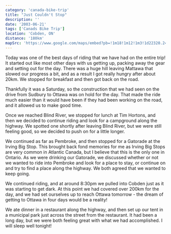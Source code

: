 ```yaml
---
category: 'canada-bike-trip'
title: "Just Couldn't Stop"
description: ''
date: '2003-06-21'
tags: ['Canads Bike Trip']
location: 'Cobden, ON'
distance: '180km'
mapSrc: 'https://www.google.com/maps/embed?pb=!1m18!1m12!1m3!1d22320.2415636806!2d-76.90194777593157!3d45.63012971259304!2m3!1f0!2f0!3f0!3m2!1i1024!2i768!4f13.1!3m3!1m2!1s0x4cd168c60e928e89%3A0x8d30ceaf32c18fab!2sCobden%2C%20ON!5e0!3m2!1sen!2sca!4v1609177210130!5m2!1sen!2sca'
---
```

Today was one of the best days of riding that we have had on the entire trip! It started out like most other days with us getting up, packing away the gear and setting out for the day. There was a huge hill leaving Mattawa that slowed our progress a bit, and as a result I got really hungry after about 20km.&nbsp;We stopped for breakfast and then got back on the road.

Thankfully it was a Saturday, so the construction that we had seen on the drive from Sudbury to Ottawa was on hold for the day. That made the ride much easier than it would have been if they had been working on the road, and it allowed us to make good time.

Once we reached Blind River, we stopped for lunch at Tim Hortons, and then we decided to continue riding and look for a campground along the highway. We spotted one shortly after leaving Blind River, but we were still feeling good, so we decided to push on for a little longer.

We continued as far as Pembroke, and then stopped for a Gatorade at the Irving Big Stop. This brought back fond memories for me as Irving Big Stops are very common in Atlantic Canada, but I believe that this is the only one in Ontario. As we were drinking our Gatorade, we discussed whether or not we wanted to ride into Pembroke and look for a place to stay, or continue on and try to find a place along the highway. We both agreed that we wanted to keep going.

We continued riding, and at around 8:30pm we pulled into Cobden just as it was starting to get dark. At this point we had covered over 200km for the day, and we had set ourselves up to reach Ottawa tomorrow - the dream of getting to Ottawa in four days would be a reality!

We ate dinner in a restaurant along the highway, and then set up our tent in a municipal park just across the street from the restaurant. It had been a long day, but we were both feeling great with what we had accomplished. I will sleep well tonight!
